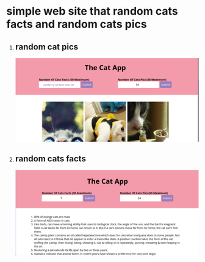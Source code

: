 # simple web site that random cats facts and random cats pics

1. ## random cat pics
   ![random cat pics](./public/catsmainpage.png)
2. ## random cats facts
   ![random cat facts](./public/randomfacts.png)
